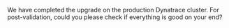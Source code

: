 We have completed the upgrade on the production Dynatrace cluster. For post-validation, could you please check if everything is good on your end?
